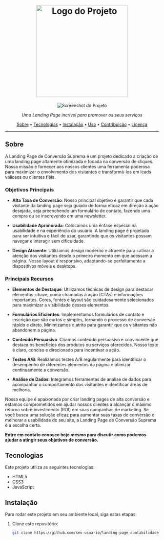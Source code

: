 <h1 align="center">
  <img src="https://sua-url-de-imagem.com/imagem-logo.png" alt="Logo do Projeto" width="300">
</h1>

<p align="center">
  <img src="https://sua-url-de-imagem.com/exemplo-de-screenshot.png" alt="Screenshot do Projeto">
</p>

<p align="center">
  <em>Uma Landing Page incrível para promover os seus serviços</em>
</p>

<p align="center">
  <a href="#sobre">Sobre</a> •
  <a href="#tecnologias">Tecnologias</a> •
  <a href="#instalacao">Instalação</a> •
  <a href="#uso">Uso</a> •
  <a href="#contribuicao">Contribuição</a> •
  <a href="#licenca">Licença</a>
</p>

---

## Sobre

A Landing Page de Conversão Suprema é um projeto dedicado à criação de uma landing page altamente otimizada e focada na conversão de cliques. Nossa missão é fornecer aos nossos clientes uma ferramenta poderosa para maximizar o envolvimento dos visitantes e transformá-los em leads valiosos ou clientes fiéis.

### Objetivos Principais

- **Alta Taxa de Conversão**: Nosso principal objetivo é garantir que cada visitante da landing page seja guiado de forma eficaz em direção à ação desejada, seja preenchendo um formulário de contato, fazendo uma compra ou se inscrevendo em uma newsletter.

- **Usabilidade Aprimorada**: Colocamos uma ênfase especial na usabilidade e na experiência do usuário. A landing page é projetada para ser intuitiva e fácil de usar, garantindo que os visitantes possam navegar e interagir sem dificuldade.

- **Design Atraente**: Utilizamos design moderno e atraente para cativar a atenção dos visitantes desde o primeiro momento em que acessam a página. Nosso layout é responsivo, adaptando-se perfeitamente a dispositivos móveis e desktops.

### Principais Recursos

- **Elementos de Destaque**: Utilizamos técnicas de design para destacar elementos-chave, como chamadas à ação (CTAs) e informações importantes. Cores, fontes e layout são cuidadosamente selecionados para maximizar a visibilidade desses elementos.

- **Formulários Eficientes**: Implementamos formulários de contato e inscrição que são curtos e simples, tornando o processo de conversão rápido e direto. Minimizamos o atrito para garantir que os visitantes não abandonem a página.

- **Conteúdo Persuasivo**: Criamos conteúdo persuasivo e convincente que destaca os benefícios dos produtos ou serviços oferecidos. Nosso texto é claro, conciso e direcionado para incentivar a ação.

- **Testes A/B**: Realizamos testes A/B regularmente para identificar o desempenho de diferentes elementos da página e otimizar continuamente a conversão.

- **Análise de Dados**: Integramos ferramentas de análise de dados para acompanhar o comportamento dos visitantes e identificar áreas de melhoria.

Nossa equipe é apaixonada por criar landing pages de alta conversão e estamos comprometidos em ajudar nossos clientes a alcançar o máximo retorno sobre investimento (ROI) em suas campanhas de marketing. Se você busca uma solução eficaz para aumentar suas taxas de conversão e melhorar a usabilidade do seu site, a Landing Page de Conversão Suprema é a escolha certa.

**Entre em contato conosco hoje mesmo para discutir como podemos ajudar a atingir seus objetivos de conversão.**

## Tecnologias

Este projeto utiliza as seguintes tecnologias:

- HTML5
- CSS3
- JavaScript

## Instalação

Para rodar este projeto em seu ambiente local, siga estas etapas:

1. Clone este repositório:

   ```bash
   git clone https://github.com/seu-usuario/landing-page-contabilidade.git
